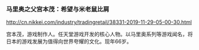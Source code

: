 ### 马里奥之父宫本茂：希望与米老鼠比肩
http://cn.nikkei.com/industry/tradingretail/38331-2019-11-29-05-00-30.html

宫本茂，游戏制作人。任天堂游戏开发的核心人物。以马里奥系列等游戏闻名，将日本的游戏发展为值得向世界夸耀的文化。现年66岁。
